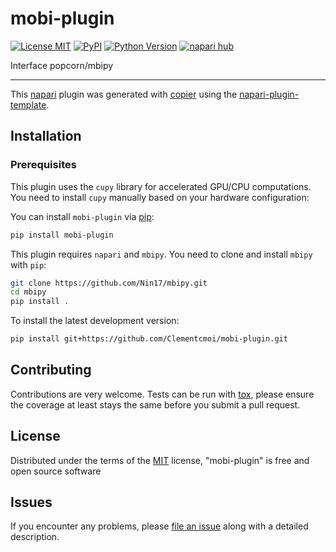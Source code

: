# mobi-plugin

[![License MIT](https://img.shields.io/pypi/l/mobi-plugin.svg?color=green)](https://github.com/https://github.com/Clementcmoi/mobi-plugin/raw/main/LICENSE)
[![PyPI](https://img.shields.io/pypi/v/mobi-plugin.svg?color=green)](https://pypi.org/project/mobi-plugin)
[![Python Version](https://img.shields.io/pypi/pyversions/mobi-plugin.svg?color=green)](https://python.org)
[![napari hub](https://img.shields.io/endpoint?url=https://api.napari-hub.org/shields/mobi-plugin)](https://napari-hub.org/plugins/mobi-plugin)

Interface popcorn/mbipy

----------------------------------

This [napari] plugin was generated with [copier] using the [napari-plugin-template].

<!--
Don't miss the full getting started guide to set up your new package:
https://github.com/napari/napari-plugin-template#getting-started

and review the napari docs for plugin developers:
https://napari.org/stable/plugins/index.html
-->

## Installation

### Prerequisites

This plugin uses the `cupy` library for accelerated GPU/CPU computations. You need to install `cupy` manually based on your hardware configuration:

You can install `mobi-plugin` via [pip]:

```bash
pip install mobi-plugin
```

This plugin requires `napari` and `mbipy`. You need to clone and install `mbipy` with `pip`:

```bash
git clone https://github.com/Nin17/mbipy.git
cd mbipy
pip install .
```

To install the latest development version:

```bash
pip install git+https://github.com/Clementcmoi/mobi-plugin.git
```


## Contributing

Contributions are very welcome. Tests can be run with [tox], please ensure
the coverage at least stays the same before you submit a pull request.

## License

Distributed under the terms of the [MIT] license,
"mobi-plugin" is free and open source software

## Issues

If you encounter any problems, please [file an issue] along with a detailed description.

[napari]: https://github.com/napari/napari
[copier]: https://copier.readthedocs.io/en/stable/
[@napari]: https://github.com/napari
[MIT]: http://opensource.org/licenses/MIT
[BSD-3]: http://opensource.org/licenses/BSD-3-Clause
[GNU GPL v3.0]: http://www.gnu.org/licenses/gpl-3.0.txt
[GNU LGPL v3.0]: http://www.gnu.org/licenses/lgpl-3.0.txt
[Apache Software License 2.0]: http://www.apache.org/licenses/LICENSE-2.0
[Mozilla Public License 2.0]: https://www.mozilla.org/media/MPL/2.0/index.txt
[napari-plugin-template]: https://github.com/napari/napari-plugin-template

[file an issue]: https://github.com/https://github.com/Clementcmoi/mobi-plugin/issues

[napari]: https://github.com/napari/napari
[tox]: https://tox.readthedocs.io/en/latest/
[pip]: https://pypi.org/project/pip/
[PyPI]: https://pypi.org/
